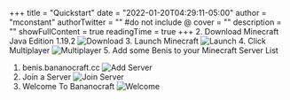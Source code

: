 +++
title = "Quickstart"
date = "2022-01-20T04:29:11-05:00"
author = "mconstant"
authorTwitter = "" #do not include @
cover = ""
description = ""
showFullContent = true
readingTime = true
+++
2. Download Minecraft Java Edition 1.19.2
![Download](/download.png)
3. Launch Minecraft
![Launch](/launch.png)
4. Click Multiplayer
![Multiplayer](/multiplayer.png)
5. Add some Benis to your Minecraft Server List
   1. benis.bananocraft.cc
![Add Server](/add_server.png)
6. Join a Server
![Join Server](/join_server.png)
7. Welcome To Bananocraft
![Welcome](/welcome.png)
